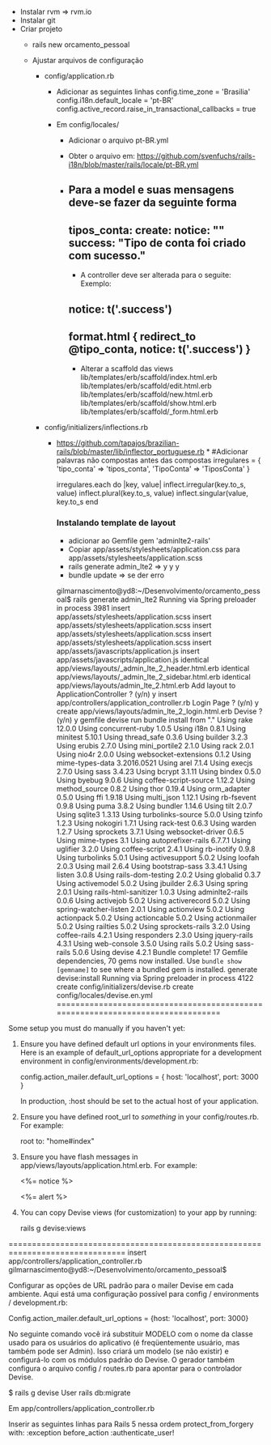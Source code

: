 * Instalar rvm => rvm.io
* Instalar git
* Criar projeto
  * rails new orcamento_pessoal

  * Ajustar arquivos de configuração
    * config/application.rb
      * Adicionar as seguintes linhas
        config.time_zone = 'Brasilia'
        config.i18n.default_locale = 'pt-BR'
        config.active_record.raise_in_transactional_callbacks = true

      * Em config/locales/
        * Adicionar o arquivo pt-BR.yml
        * Obter o arquivo em: https://github.com/svenfuchs/rails-i18n/blob/master/rails/locale/pt-BR.yml
        * Para a model e suas mensagens deve-se fazer da seguinte forma
          ---
          tipos_conta:
            create:
              notice: ""
              success: "Tipo de conta foi criado com sucesso."
          ----

          * A controller deve ser alterada para o seguite:
          Exemplo:

          notice: t('.success')
          ---
          format.html { redirect_to @tipo_conta, notice: t('.success') }
          ---

          * Alterar a scaffold das views
            lib/templates/erb/scaffold/index.html.erb
            lib/templates/erb/scaffold/edit.html.erb
            lib/templates/erb/scaffold/new.html.erb
            lib/templates/erb/scaffold/show.html.erb
            lib/templates/erb/scaffold/_form.html.erb

    * config/initializers/inflections.rb
      * https://github.com/tapajos/brazilian-rails/blob/master/lib/inflector_portuguese.rb
        *
        #Adicionar palavras não compostas antes das compostas
         irregulares = {
           'tipo_conta' => 'tipos_conta',
           'TipoConta' => 'TiposConta'
         }

         irregulares.each do |key, value|
           inflect.irregular(key.to_s, value)
           inflect.plural(key.to_s, value)
           inflect.singular(value, key.to_s
         end


         <h3>Instalando template de layout</h3>

         * adicionar ao Gemfile gem 'adminlte2-rails'
         * Copiar app/assets/stylesheets/application.css para app/assets/stylesheets/application.scss
         * rails generate admin_lte2 => y y y
         * bundle update => se der erro

         gilmarnascimento@yd8:~/Desenvolvimento/orcamento_pessoal$ rails generate admin_lte2
Running via Spring preloader in process 3981
      insert  app/assets/stylesheets/application.scss
      insert  app/assets/stylesheets/application.scss
      insert  app/assets/stylesheets/application.scss
      insert  app/assets/stylesheets/application.scss
      insert  app/assets/javascripts/application.js
      insert  app/assets/javascripts/application.js
   identical  app/views/layouts/_admin_lte_2_header.html.erb
   identical  app/views/layouts/_admin_lte_2_sidebar.html.erb
   identical  app/views/layouts/admin_lte_2.html.erb
Add layout to ApplicationController ? (y/n)  y
      insert  app/controllers/application_controller.rb
Login Page ? (y/n) y
      create  app/views/layouts/admin_lte_2_login.html.erb
Devise ? (y/n)  y
     gemfile  devise
         run  bundle install from "."
Using rake 12.0.0
Using concurrent-ruby 1.0.5
Using i18n 0.8.1
Using minitest 5.10.1
Using thread_safe 0.3.6
Using builder 3.2.3
Using erubis 2.7.0
Using mini_portile2 2.1.0
Using rack 2.0.1
Using nio4r 2.0.0
Using websocket-extensions 0.1.2
Using mime-types-data 3.2016.0521
Using arel 7.1.4
Using execjs 2.7.0
Using sass 3.4.23
Using bcrypt 3.1.11
Using bindex 0.5.0
Using byebug 9.0.6
Using coffee-script-source 1.12.2
Using method_source 0.8.2
Using thor 0.19.4
Using orm_adapter 0.5.0
Using ffi 1.9.18
Using multi_json 1.12.1
Using rb-fsevent 0.9.8
Using puma 3.8.2
Using bundler 1.14.6
Using tilt 2.0.7
Using sqlite3 1.3.13
Using turbolinks-source 5.0.0
Using tzinfo 1.2.3
Using nokogiri 1.7.1
Using rack-test 0.6.3
Using warden 1.2.7
Using sprockets 3.7.1
Using websocket-driver 0.6.5
Using mime-types 3.1
Using autoprefixer-rails 6.7.7.1
Using uglifier 3.2.0
Using coffee-script 2.4.1
Using rb-inotify 0.9.8
Using turbolinks 5.0.1
Using activesupport 5.0.2
Using loofah 2.0.3
Using mail 2.6.4
Using bootstrap-sass 3.3.4.1
Using listen 3.0.8
Using rails-dom-testing 2.0.2
Using globalid 0.3.7
Using activemodel 5.0.2
Using jbuilder 2.6.3
Using spring 2.0.1
Using rails-html-sanitizer 1.0.3
Using adminlte2-rails 0.0.6
Using activejob 5.0.2
Using activerecord 5.0.2
Using spring-watcher-listen 2.0.1
Using actionview 5.0.2
Using actionpack 5.0.2
Using actioncable 5.0.2
Using actionmailer 5.0.2
Using railties 5.0.2
Using sprockets-rails 3.2.0
Using coffee-rails 4.2.1
Using responders 2.3.0
Using jquery-rails 4.3.1
Using web-console 3.5.0
Using rails 5.0.2
Using sass-rails 5.0.6
Using devise 4.2.1
Bundle complete! 17 Gemfile dependencies, 70 gems now installed.
Use `bundle show [gemname]` to see where a bundled gem is installed.
    generate  devise:install
Running via Spring preloader in process 4122
      create  config/initializers/devise.rb
      create  config/locales/devise.en.yml
===============================================================================

Some setup you must do manually if you haven't yet:

  1. Ensure you have defined default url options in your environments files. Here
     is an example of default_url_options appropriate for a development environment
     in config/environments/development.rb:

       config.action_mailer.default_url_options = { host: 'localhost', port: 3000 }

     In production, :host should be set to the actual host of your application.

  2. Ensure you have defined root_url to *something* in your config/routes.rb.
     For example:

       root to: "home#index"

  3. Ensure you have flash messages in app/views/layouts/application.html.erb.
     For example:

       <p class="notice"><%= notice %></p>
       <p class="alert"><%= alert %></p>

  4. You can copy Devise views (for customization) to your app by running:

       rails g devise:views

===============================================================================
      insert  app/controllers/application_controller.rb
gilmarnascimento@yd8:~/Desenvolvimento/orcamento_pessoal$




Configurar as opções de URL padrão para o mailer Devise em cada ambiente. Aqui está uma configuração possível para config / environments / development.rb:

Config.action_mailer.default_url_options = {host: 'localhost', port: 3000}

No seguinte comando você irá substituir MODELO com o nome da classe usado para os usuários do aplicativo (é freqüentemente usuário, mas também pode ser Admin). Isso criará um modelo (se não existir) e configurá-lo com os módulos padrão do Devise. O gerador também configura o arquivo config / routes.rb para apontar para o controlador Devise.

$ rails g devise User
rails db:migrate

Em app/controllers/application_controller.rb

Inserir as seguintes linhas para Rails 5 nessa ordem
  protect_from_forgery with: :exception
  before_action :authenticate_user!
